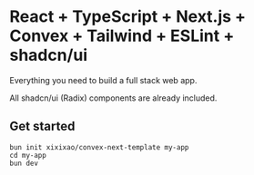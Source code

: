 # React + TypeScript + Next.js + Convex + Tailwind + ESLint + shadcn/ui

Everything you need to build a full stack web app.

All shadcn/ui (Radix) components are already included.

## Get started

```
bun init xixixao/convex-next-template my-app
cd my-app
bun dev
```
